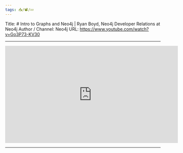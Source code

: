 ```yaml
---
tags: 📥️/📽️/💤
---
```


Title:  # Intro to Graphs and Neo4j | Ryan Boyd, Neo4j Developer Relations at Neo4j
Author / Channel:  Neo4j
URL:  https://www.youtube.com/watch?v=Go3P73-KV30

---

<iframe width="560" height="315" src="https://www.youtube.com/embed/Go3P73-KV30" frameborder="0" allow="accelerometer; autoplay; clipboard-write; encrypted-media; gyroscope; picture-in-picture" allowfullscreen></iframe>
 
---

